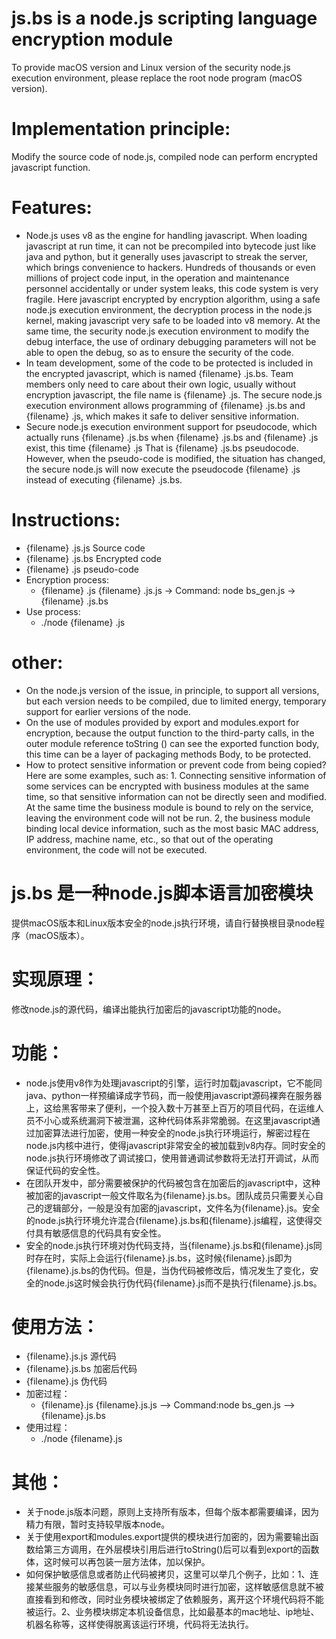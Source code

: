 # js.bs is a node.js scripting language encryption module
To provide macOS version and Linux version of the security node.js execution environment, please replace the root node program (macOS version).

# Implementation principle:
Modify the source code of node.js, compiled node can perform encrypted javascript function.

# Features:
* Node.js uses v8 as the engine for handling javascript. When loading javascript at run time, it can not be precompiled into bytecode just like java and python, but it generally uses javascript to streak the server, which brings convenience to hackers. Hundreds of thousands or even millions of project code input, in the operation and maintenance personnel accidentally or under system leaks, this code system is very fragile. Here javascript encrypted by encryption algorithm, using a safe node.js execution environment, the decryption process in the node.js kernel, making javascript very safe to be loaded into v8 memory. At the same time, the security node.js execution environment to modify the debug interface, the use of ordinary debugging parameters will not be able to open the debug, so as to ensure the security of the code.
* In team development, some of the code to be protected is included in the encrypted javascript, which is named {filename} .js.bs. Team members only need to care about their own logic, usually without encryption javascript, the file name is {filename} .js. The secure node.js execution environment allows programming of {filename} .js.bs and {filename} .js, which makes it safe to deliver sensitive information.
* Secure node.js execution environment support for pseudocode, which actually runs {filename} .js.bs when {filename} .js.bs and {filename} .js exist, this time {filename} .js That is {filename} .js.bs pseudocode. However, when the pseudo-code is modified, the situation has changed, the secure node.js will now execute the pseudocode {filename} .js instead of executing {filename} .js.bs.

# Instructions:
* {filename} .js.js Source code
* {filename} .js.bs Encrypted code
* {filename} .js pseudo-code
* Encryption process:
    * {filename} .js {filename} .js.js -> Command: node bs_gen.js -> {filename} .js.bs
* Use process:
    * ./node {filename} .js

# other:
* On the node.js version of the issue, in principle, to support all versions, but each version needs to be compiled, due to limited energy, temporary support for earlier versions of the node.
* On the use of modules provided by export and modules.export for encryption, because the output function to the third-party calls, in the outer module reference toString () can see the exported function body, this time can be a layer of packaging methods Body, to be protected.
* How to protect sensitive information or prevent code from being copied? Here are some examples, such as: 1. Connecting sensitive information of some services can be encrypted with business modules at the same time, so that sensitive information can not be directly seen and modified. At the same time the business module is bound to rely on the service, leaving the environment code will not be run. 2, the business module binding local device information, such as the most basic MAC address, IP address, machine name, etc., so that out of the operating environment, the code will not be executed.

# js.bs 是一种node.js脚本语言加密模块
提供macOS版本和Linux版本安全的node.js执行环境，请自行替换根目录node程序（macOS版本）。

# 实现原理：
修改node.js的源代码，编译出能执行加密后的javascript功能的node。

# 功能：
* node.js使用v8作为处理javascript的引擎，运行时加载javascript，它不能同java、python一样预编译成字节码，而一般使用javascript源码裸奔在服务器上，这给黑客带来了便利，一个投入数十万甚至上百万的项目代码，在运维人员不小心或系统漏洞下被泄漏，这种代码体系非常脆弱。在这里javascript通过加密算法进行加密，使用一种安全的node.js执行环境运行，解密过程在node.js内核中进行，使得javascript非常安全的被加载到v8内存。同时安全的node.js执行环境修改了调试接口，使用普通调试参数将无法打开调试，从而保证代码的安全性。
* 在团队开发中，部分需要被保护的代码被包含在加密后的javascript中，这种被加密的javascript一般文件取名为{filename}.js.bs。团队成员只需要关心自己的逻辑部分，一般是没有加密的javascript，文件名为{filename}.js。安全的node.js执行环境允许混合{filename}.js.bs和{filename}.js编程，这使得交付具有敏感信息的代码具有安全性。
* 安全的node.js执行环境对伪代码支持，当{filename}.js.bs和{filename}.js同时存在时，实际上会运行{filename}.js.bs，这时候{filename}.js即为{filename}.js.bs的伪代码。但是，当伪代码被修改后，情况发生了变化，安全的node.js这时候会执行伪代码{filename}.js而不是执行{filename}.js.bs。

# 使用方法：
* {filename}.js.js	源代码
* {filename}.js.bs	加密后代码
* {filename}.js		伪代码
* 加密过程：
    * {filename}.js {filename}.js.js -->  Command:node bs_gen.js --> {filename}.js.bs
* 使用过程：
    *  ./node {filename}.js

# 其他：
* 关于node.js版本问题，原则上支持所有版本，但每个版本都需要编译，因为精力有限，暂时支持较早版本node。
* 关于使用export和modules.export提供的模块进行加密的，因为需要输出函数给第三方调用，在外层模块引用后进行toString()后可以看到export的函数体，这时候可以再包装一层方法体，加以保护。
* 如何保护敏感信息或者防止代码被拷贝，这里可以举几个例子，比如：1、连接某些服务的敏感信息，可以与业务模块同时进行加密，这样敏感信息就不被直接看到和修改，同时业务模块被绑定了依赖服务，离开这个环境代码将不能被运行。2、业务模块绑定本机设备信息，比如最基本的mac地址、ip地址、机器名称等，这样使得脱离该运行环境，代码将无法执行。

